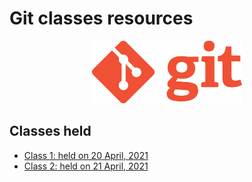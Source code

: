 # Git classes resources
<div align="center"><img src="./Git-Logo-1788C.png" height="100"/></div>

## Classes held

- [Class 1: held on 20 April, 2021](2020_04_20_GitClass-1)
- [Class 2: held on 21 April, 2021](2020_04_21_GitClass-2)

